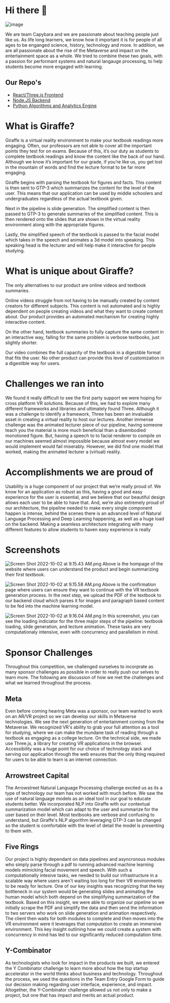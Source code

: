 # Hi there 👋
![image](https://user-images.githubusercontent.com/23004551/193457353-4ef695d9-9642-4f6a-a5bf-bc094a45f590.png)

We are team Capybara and we are passionate about teaching people just like us. As life long learners, we know how it important it is for people of all ages to be enganged science, history, technology and more. In addition, we are all passionate about the rise of the Metaverse and impact on the entertainment space as a whole. We tried to combine these two goals, with a passion for performant systems and natural langauge processing, to help students become more engaged with learning.

Our Repo's
----------
* [React/Three.js Frontend](https://github.com/HackMIT-2022-Giraffe/giraffe-frontend/tree/main/education-station)
* [Node.JS Backend](https://github.com/HackMIT-2022-Giraffe/giraffe-backend)
* [Python Algorithms and Analytics Engine](https://github.com/HackMIT-2022-Giraffe/giraffe-algo)

# What is Giraffe?

Giraffe is a virtual reality environment to make your textbook readings more engaging. Often, our professors are not able to cover all the important points they test for on exams. Because of this, it’s our duty as students to complete textbook readings and know the content like the back of our hand. Although we know it’s important for our grade, if you’re like us, you get lost in the mountain of words and find the lecture format to be far more engaging.

Giraffe begins with parsing the textbook for figures and facts. This content is then sent to GTP-3 which summarizes the content for the level of the user. This means that our application can be used by middle schoolers and undergraduates regardless of the actual textbook given.

Next in the pipeline is slide generation. The simplified content is then passed to GTP-3 to generate summaries of the simplified content. This is then rendered onto the slides that are shown in the virtual reality environment along with the appropriate figures.

Lastly, the simplified speech of the textbook is passed to the facial model which takes in the speech and animates a 3d model into speaking. This speaking head is the lecturer and will help make it interactive for people studying.

# What is unique about Giraffe?

The only alternatives to our product are online videos and textbook summaries. 

Online videos struggle from not having to be manually created by content creators for different subjects. This content is not automated and is highly dependent on people creating videos and what they want to create content about. Our product provides an automated mechanism for creating highly interactive content.

On the other hand, textbook summaries to fully capture the same content in an interactive way, falling for the same problem is verbose textbooks, just slightly shorter.

Our video combines the full capacity of the textbook in a digestible format that fits the user. No other product can provide this level of customization in a digestible way for users.

# Challenges we ran into

We found it really difficult to see the first party support we were hoping for cross platform VR solutions. Because of this, we had to explore many different frameworks and libraries and ultimately found Three. Although it was a challenge to identify a framework, Three has been an invaluable asset in creating a virtual reality to host our lectures. Another immense challenge was the animated lecturer piece of our pipeline, having someone teach you the material is more much beneficial than a disembodied monotoned figure. But, having a speech to to facial renderer to compile on our machines seemed almost impossible because almost every model we would implement would fail miserably. However, we did find one model that worked, making the animated lecturer a (virtual) reality.

# Accomplishments we are proud of

Usability is a huge component of our project that we’re really proud of. We know for an application as robust as this, having a good and easy experience for the user is essential, and we believe that our beautiful design allows each user to be able to have that. And, we’re also extremely proud of our architecture, the pipeline needed to make every single component happen is intense, behind the scenes there is an advanced level of Natural Language Processing and Deep Learning happening, as well as a huge load on the backend. Making a seamless architecture integrating with many different features to allow students to haven easy experience is really

# Screenshots
![Screen Shot 2022-10-02 at 9.15.43 AM.png](https://s3-us-west-2.amazonaws.com/secure.notion-static.com/fce2a39b-4930-4d66-87c6-472e96f998ce/Screen_Shot_2022-10-02_at_9.15.43_AM.png)
Above is the hompage of the website where users can understand the product and begin summarizing their first textbook.

![Screen Shot 2022-10-02 at 9.15.58 AM.png](https://s3-us-west-2.amazonaws.com/secure.notion-static.com/c49b4b97-da35-47f2-9f93-5f1c3db0c9b7/Screen_Shot_2022-10-02_at_9.15.58_AM.png)
Above is the confirmation page where users can ensure they want to continue with the VR textbook generation process. In the next step, we upload the PDF of the textbook to our backend cloud which parses it for images and paragraph based content to be fed into the machine learning model.

![Screen Shot 2022-10-02 at 9.16.04 AM.png](https://s3-us-west-2.amazonaws.com/secure.notion-static.com/8413e460-ccc2-4619-89f0-30b0f2b585eb/Screen_Shot_2022-10-02_at_9.16.04_AM.png)
In this screenshot, you can see the loading indiciator for the three major steps of the pipeline: textbook loading, slide generation, and lecture animation. These tasks are very computationaly intensive, even with concurrency and parallelism in mind.

# Sponsor Challenges
Throughout this competition, we challenged ourselves to incorprate as many sponsor challenges as possible in order to really push our selves to learn more. The following are discussion of how we met the challenges and what we learned throughout the process.

## Meta
Even before coming hearing Meta was a sponsor, our team wanted to work on an AR/VR project so we can develop our skills in Metaverse technologies. We see the next generation of entertainment coming from the Metaverse. We recognized VR's ability to grab your full attention as a tool for studying, where we can make the mundane task of reading through a textbook as engaging as a college lecture. On the technical side, we made use Three.js, a library for creating VR applications in the browser. Accessibility was a huge point for our choice of technology stack and serving our application through the web ensures that the only thing required for users to be able to learn is an internet connection.

## Arrowstreet Capital
The Arrowstreet Natural Language Processing challenge excited us as its a type of technology our team has not worked with much before. We saw the use of natural language models as an ideal tool in our goal to educate students better. We incorporated NLP into Giraffe with our contextual summarization model which can adapt to the user and summarize for the user based on their level. Most textbooks are verbose and confusing to understand, but Giraffe's NLP algorithm leveraging GTP-3 can be changed so the student is comfortable with the level of detail the model is presenting to them with.

## Five Rings
Our project is highly dependant on data pipelines and asyncronous modules who simply parse through a pdf to running advanced machine learning models mimicking facial movement and speech. With such a computationally intesive tasks, we needed to build our infrastructure in a scalable way where users aren't waiting too long for their VR environments to be ready for lecture. One of our key insights was recognizing that the key bottleneck in our system would be generating slides and animating the human model which both depend on the simplifying summarization of the textbook. Based on this insight, we were able to organize our pipeline so we initially scrape the PDF and simplify the data and then send the information to two servers who work on slide generation and animation respectively. The client then waits for both modules to complete and then moves into the VR environment were it leverages that computation to create an immersive environment. This key insight outlining how we could create a system with concurrency in mind has led to our significantly reduced computation time. 

## Y-Combinator
As technologists who look for impact in the products we built, we entered the Y Combinator challenge to learn more about how the top startup accelerator in the world thinks about business and technology. Throughout the process, we used the questions in the Team Entry Google Form to guide our decision making regarding user interface, experience, and impact. Altogether, the Y-Combinator challenge allowed us not only to make a project, but one that has impact and merits an actual product.
